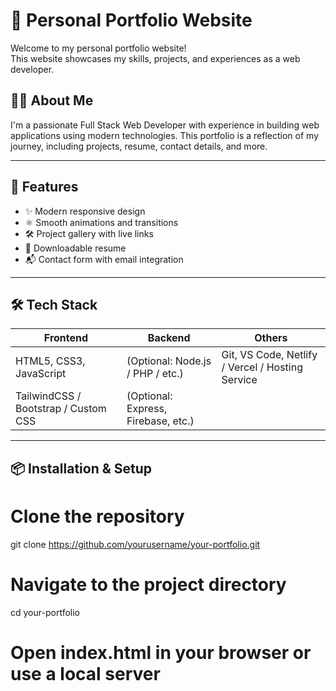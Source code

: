 # 💼 Personal Portfolio Website

Welcome to my personal portfolio website!  
This website showcases my skills, projects, and experiences as a web developer.

## 🧑‍💻 About Me

I'm a passionate Full Stack Web Developer with experience in building web applications using modern technologies. This portfolio is a reflection of my journey, including projects, resume, contact details, and more.

---

## 📁 Features

- ✨ Modern responsive design
- ⚛️ Smooth animations and transitions
- 🛠️ Project gallery with live links
- 📄 Downloadable resume
- 📬 Contact form with email integration

---

## 🛠 Tech Stack

| Frontend | Backend | Others |
|----------|---------|--------|
| HTML5, CSS3, JavaScript | (Optional: Node.js / PHP / etc.) | Git, VS Code, Netlify / Vercel / Hosting Service |
| TailwindCSS / Bootstrap / Custom CSS | (Optional: Express, Firebase, etc.) | |

---

## 📦 Installation & Setup

# Clone the repository
git clone https://github.com/yourusername/your-portfolio.git

# Navigate to the project directory
cd your-portfolio

# Open index.html in your browser or use a local server

